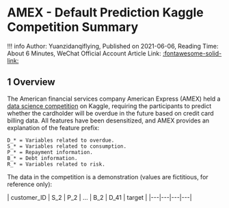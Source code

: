# AMEX - Default Prediction Kaggle Competition Summary

!!! info
    Author: Yuanzidanqiflying, Published on 2021-06-06, Reading Time: About 6 Minutes, WeChat Official Account Article Link: [:fontawesome-solid-link:](https://mp.weixin.qq.com/s?__biz=MzI4Mjk3NzgxOQ==&mid=2247485350&idx=1&sn=630219a13b43b343585b69c048f5f640&chksm=eb90f4d2dce77dc40ed6a88d7e174b6de9a0211e02588b686f76e6840af72fdb72afb8b61876&token=1184541802&lang=zh_CN#rd)

## 1 Overview

The American financial services company American Express (AMEX) held a [data science competition](https://www.kaggle.com/competitions/amex-default-prediction) on Kaggle, requiring the participants to predict whether the cardholder will be overdue in the future based on credit card billing data. All features have been desensitized, and AMEX provides an explanation of the feature prefix:

```
D_* = Variables related to overdue.
S_* = Variables related to consumption.
P_* = Repayment information.
B_* = Debt information.
R_* = Variables related to risk.
```

The data in the competition is a demonstration (values are fictitious, for reference only):

| customer_ID | S_2 | P_2 | ... | B_2 | D_41 | target |
|---|---|---|---|